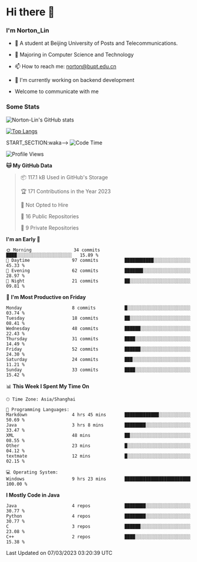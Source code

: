 
# Hi there 👋

### I'm Norton_Lin
- 🏫 A student at Beijing University of Posts and Telecommunications.
- 🌱 Majoring in Computer Science and Technology
- 📫 How to reach me: norton@bupt.edu.cn
- 🌱 I'm currently working on backend development

- Welcome to communicate with me

### Some Stats
![Norton-Lin's GitHub stats](https://github-readme-stats.vercel.app/api?username=Norton-Lin&count_private=true&show_icons=true&theme=radical)

[![Top Langs](https://github-readme-stats.vercel.app/api/top-langs/?username=Norton-Lin&langs_count=8&layout=compact)](https://github.com/Norton-Lin/github-readme-stats)

START_SECTION:waka-->
![Code Time](http://img.shields.io/badge/Code%20Time-19%20hrs%2017%20mins-blue)

![Profile Views](http://img.shields.io/badge/Profile%20Views-25-blue)

**🐱 My GitHub Data** 

> 📦 117.1 kB Used in GitHub's Storage 
 > 
> 🏆 171 Contributions in the Year 2023
 > 
> 🚫 Not Opted to Hire
 > 
> 📜 16 Public Repositories 
 > 
> 🔑 9 Private Repositories 
 > 
**I'm an Early 🐤** 

```text
🌞 Morning                34 commits          ████░░░░░░░░░░░░░░░░░░░░░   15.89 % 
🌆 Daytime                97 commits          ███████████░░░░░░░░░░░░░░   45.33 % 
🌃 Evening                62 commits          ███████░░░░░░░░░░░░░░░░░░   28.97 % 
🌙 Night                  21 commits          ██░░░░░░░░░░░░░░░░░░░░░░░   09.81 % 
```
📅 **I'm Most Productive on Friday** 

```text
Monday                   8 commits           █░░░░░░░░░░░░░░░░░░░░░░░░   03.74 % 
Tuesday                  18 commits          ██░░░░░░░░░░░░░░░░░░░░░░░   08.41 % 
Wednesday                48 commits          ██████░░░░░░░░░░░░░░░░░░░   22.43 % 
Thursday                 31 commits          ████░░░░░░░░░░░░░░░░░░░░░   14.49 % 
Friday                   52 commits          ██████░░░░░░░░░░░░░░░░░░░   24.30 % 
Saturday                 24 commits          ███░░░░░░░░░░░░░░░░░░░░░░   11.21 % 
Sunday                   33 commits          ████░░░░░░░░░░░░░░░░░░░░░   15.42 % 
```


📊 **This Week I Spent My Time On** 

```text
🕑︎ Time Zone: Asia/Shanghai

💬 Programming Languages: 
Markdown                 4 hrs 45 mins       █████████████░░░░░░░░░░░░   50.69 % 
Java                     3 hrs 8 mins        ████████░░░░░░░░░░░░░░░░░   33.47 % 
XML                      48 mins             ██░░░░░░░░░░░░░░░░░░░░░░░   08.55 % 
Other                    23 mins             █░░░░░░░░░░░░░░░░░░░░░░░░   04.12 % 
textmate                 12 mins             █░░░░░░░░░░░░░░░░░░░░░░░░   02.15 % 

💻 Operating System: 
Windows                  9 hrs 23 mins       █████████████████████████   100.00 % 
```
<!--
🔥 Editors: 
VS Code                  5 hrs 36 mins       ███████████████░░░░░░░░░░   59.72 % 
Eclipse                  2 hrs 43 mins       ███████░░░░░░░░░░░░░░░░░░   28.91 % 
IntelliJ                 1 hr 4 mins         ███░░░░░░░░░░░░░░░░░░░░░░   11.36 % 

🐱‍💻 Projects: 
Unknown Project          4 hrs 22 mins       ████████████░░░░░░░░░░░░░   46.50 % 
LeetCode                 1 hr 34 mins        ████░░░░░░░░░░░░░░░░░░░░░   16.81 % 
lq_java                  1 hr 8 mins         ███░░░░░░░░░░░░░░░░░░░░░░   12.11 % 
BigData                  54 mins             ██░░░░░░░░░░░░░░░░░░░░░░░   09.73 % 
大数据技术基础                  37 mins             ██░░░░░░░░░░░░░░░░░░░░░░░   06.61 % 
-->
**I Mostly Code in Java** 

```text
Java                     4 repos             ████████░░░░░░░░░░░░░░░░░   30.77 % 
Python                   4 repos             ████████░░░░░░░░░░░░░░░░░   30.77 % 
C                        3 repos             ██████░░░░░░░░░░░░░░░░░░░   23.08 % 
C++                      2 repos             ████░░░░░░░░░░░░░░░░░░░░░   15.38 % 
```

<!--

**Timeline**

![Lines of Code chart](https://raw.githubusercontent.com/Norton-Lin/Norton-Lin/main/assets/bar_graph.png)
-->

 Last Updated on 07/03/2023 03:20:39 UTC
<!--END_SECTION:waka-->
